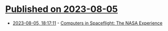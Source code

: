 # [Published on 2023-08-05](index.md)

* [2023-08-05, 18:17:11](https://lobste.rs/s/g6qio3/computers_spaceflight_nasa_experience) - [Computers in Spaceflight: The NASA Experience](https://history.nasa.gov/computers/Part1.html)
